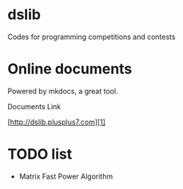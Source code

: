 dslib
=============
Codes for programming competitions and contests

Online documents
=============

Powered by mkdocs, a great tool.

Documents Link

[http://dslib.plusplus7.com][1]

[1]: http://dslib.plusplus7.com

TODO list
=============
* Matrix Fast Power Algorithm
